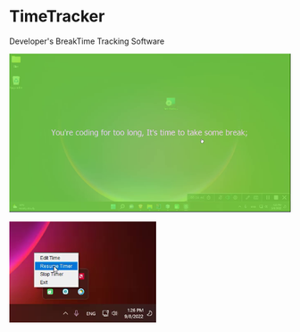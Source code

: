 # TimeTracker
Developer's BreakTime Tracking Software

![Screenshot](screenshot1.png)

![Screenshot](screenshot2.png)
